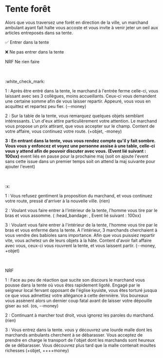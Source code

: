# Tente forêt

Alors que vous traversez une forêt en direction de la ville, un marchand ambulant ayant fait halte vous accoste et vous invite à venir jeter un oeil aux articles entreposés dans sa tente.

:white_check_mark: Entrer dans la tente

:x: Ne pas entrer dans la tente

NRF Ne rien faire

<br/>
<br/>
:white_check_mark: 

1 : Après être entré dans la tente, le marchand à l'entrée ferme celle-ci, vous laissant avec ses 3 collègues, moins accueillants. Ceux-ci vous demandent une certaine somme afin de vous laisser repartir. Appeuré, vous vous en acquittez et repartez peu fier. (--money)

2 : Sur la table de la tente, vous remarquez quelques objets semblant intéressants. L'un d'eux attire particulièrement votre attention. Le marchand vous propose un prix attirant, que vous accepter sur le champ. Content de votre affaire, vous continuez votre route. (+objet, -money)

**3 : En entrant dans la tente, vous vous rendez compte qu'il y fait sombre. Vous vous y enfoncez et voyez une personne assise à une table, celle-ci vous y attend afin de pouvoir discuter avec vous. (Event lié suivant : 100xx)** event liés en pause pour la prochaine maj (soit on ajoute l'event sans cette issue dans un premier temps soit on attend la maj suivante pour ajouter l'event)

<br/>
<br/>
:x:

1 : Vous refusez gentiment la proposition du marchand, et vous continuez votre route, pressé d'arriver à la nouvelle ville. (rien)

2 : Voulant vous faire entrer à l'intérieur de la tente, l'homme vous tire par le bras et vous assomme. ( :head_bandage:  , Event lié suivant : 100xx)

3 : Voulant vous faire entrer à l'intérieur de la tente, l'homme vous tire par le bras et vous enferme dans la tente. A l'intérieur, 3 marchands cherchaient à vous vendre des babioles sans importance. Afin que vous puissiez repartir vite, vous achetez un de leurs objets à la hâte. Content d'avoir fait affaire avec vous, ceux-ci vous rouvrent la tente, et vous laissent partir. (--money, +objet)

<br/>
<br/>
NRF

1 : Face au peu de réaction que sucite son discours le marchand vous pousse dans la tente où vous êtes rapidement ligoté. Engagé par le seigneur local fervant opposant de l'église kyuiste, vous êtes torturé jusqua ce que vous admettiez votre allégance à cette dernnière. Vos boureaux vous assènent alors un dernier coup fatal avant de laisser votre dépouille giser au sol. (os, --money)

2 : Continuant à marcher tout droit, vous ignorez les paroles du marchand. (rien)

3 : Vous entrez dans la tente. vous y découvrez une lourde malle dont les marchands ambulants cherchent à se débarasser. Vous acceptez de prendre en charge le transport de l'objet dont les marchands sont heureux de se débarasser. Vous découvrez plus tard que la malle contenait moultes richesses (+objet, ++++money)

